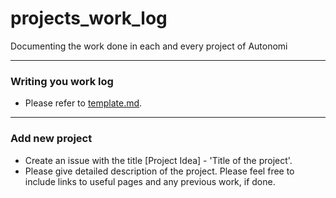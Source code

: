 # projects_work_log
Documenting the work done in each and every project of Autonomi
***
### Writing you work log
* Please refer to [template.md](https://github.com/Autonomi/projects_work_log/blob/master/template.md).
***
### Add new project
* Create an issue with the title [Project Idea] - 'Title of the project'.
* Please give detailed description of the project. Please feel free to include links to useful pages and any previous work, if done.
